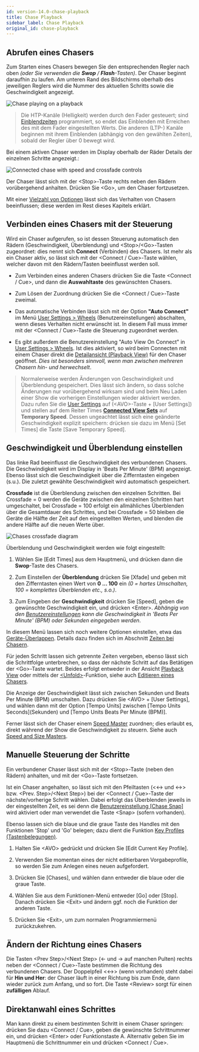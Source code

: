 ```yaml
---
id: version-14.0-chase-playback
title: Chase Playback
sidebar_label: Chase Playback
original_id: chase-playback
---
```


Abrufen eines Chasers
---------------------

Zum Starten eines Chasers bewegen Sie den entsprechenden Regler nach
oben *(oder Sie verwenden die **Swop** / **Flash**-Tasten)*. Der Chaser
beginnt daraufhin zu laufen. Am unteren Rand des Bildschirms oberhalb
des jeweiligen Reglers wird die Nummer des aktuellen Schritts sowie die
Geschwindigkeit angezeigt.

![Chase playing on a playback](/docs/images/Chase-playing-on-a-playback.png)


>   Die HTP-Kanäle (Helligkeit) werden durch den Fader gesteuert; sind
    [Einblendzeiten](chase-timing.md) programmiert, so endet das Einblenden 
	mit Erreichen des mit dem Fader eingestellten Werts. Die anderen (LTP-) Kanäle
    beginnen mit ihrem Einblenden (abhängig von den gewählten Zeiten),
    sobald der Regler über 0 bewegt wird.

Bei einem aktiven Chaser werden im Display oberhalb der Räder
Details der einzelnen Schritte angezeigt.:

![Connected chase with speed and crossfade controls](/docs/images/Connected-chase-with-speed-and-crossfade-controls.png)

Der Chaser lässt sich mit der \<Stop\>-Taste rechts neben den Rädern
vorübergehend anhalten. Drücken Sie \<Go\>, um den Chaser fortzusetzen.

Mit einer [Vielzahl von Optionen](chase-options.md) lässt sich das Verhalten 
von Chasern beeinflussen; diese werden im Rest dieses Kapitels erklärt.

Verbinden eines Chasers mit der Steuerung
-----------------------------------------

Wird ein Chaser aufgerufen, so ist dessen Steuerung automatisch den
Rädern (Geschwindigkeit, Überblendung) und \<Stop\>/\<Go\>-Tasten
zugeordnet: dies nennt sich **Connect** (Verbinden) des Chasers. Ist mehr
als ein Chaser aktiv, so lässt sich mit der \<Connect / Cue\>-Taste wählen,
welcher davon mit den Rädern/Tasten beeinflusst werden soll.

-   Zum Verbinden eines anderen Chasers drücken Sie die Taste
    \<Connect / Cue\>, und dann die **Auswahltaste** des gewünschten Chasers.

-   Zum Lösen der Zuordnung drücken Sie die \<Connect / Cue\>-Taste zweimal.

-   Das automatische Verbinden lässt sich mit der Option **"Auto Connect"**
    im Menü [User Settings > Wheels](../system-settings/user-settings.md#auto-connect) (Benutzereinstellungen)
    abschalten, wenn dieses Verhalten nicht erwünscht ist. In diesem
    Fall muss immer mit der \<Connect / Cue\>-Taste die Steuerung zugeordnet
    werden.

-   Es gibt außerdem die Benutzereinstellung "Auto View On Connect" in [User
    Settings > Wheels](../system-settings/user-settings.md#auto-view-on-connect). Ist
    dies aktiviert, so wird beim Connecten mit einem Chaser direkt die
    [Detailansicht (Playback View)](editing-a-chase.md#einen-chaser-zum-editieren-öffnen) 
	für den Chaser geöffnet. *Dies ist besonders sinnvoll, wenn man 
	zwischen mehreren Chasern hin- und herwechselt*.

>   Normalerweise werden Änderungen von Geschwindigkeit und Überblendung
    gespeichert. Dies lässt sich ändern, so dass solche Änderungen nur
    vorübergehend wirksam sind und beim Neu Laden einer Show die
    vorherigen Einstellungen wieder aktiviert werden. Dazu rufen Sie die
    [User Settings](../system-settings/user-settings.md) auf (\<AVO\>-Taste + \[User Settings\]) und stellen auf dem Reiter Times **[Connected View Sets](../system-settings/user-settings.md#connected-view-sets)** auf **Temporary Speed**. Dessen ungeachtet lässt sich eine geänderte Geschwindigkeit 
	explizit speichern: drücken sie dazu im Menü \[Set Times\] die Taste \[Save
    Temporary Speed\].


Geschwindigkeit und Überblendung einstellen
-------------------------------------------

Das linke Rad beeinflusst die Geschwindigkeit des verbundenen Chasers.
Die Geschwindigkeit wird im Display in 'Beats Per Minute' (BPM)
angezeigt. Ebenso lässt sich die Geschwindigkeit über die Zifferntasten
eingeben (s.u.). Die zuletzt gewählte Geschwindigkeit wird automatisch
gespeichert.

**Crossfade** ist die Überblendung zwischen den einzelnen Schritten. Bei
Crossfade = 0 werden die Geräte zwischen den einzelnen Schritten hart
umgeschaltet, bei Crossfade = 100 erfolgt ein allmähliches Überblenden
über die Gesamtdauer des Schrittes, und bei Crossfade = 50 bleiben die
Geräte die Hälfte der Zeit auf den eingestellten Werten, und blenden die
andere Hälfte auf die neuen Werte über.

![Chases crossfade diagram](/docs/images/Chases-crossfade-diagram.png)

Überblendung und Geschwindigkeit werden wie folgt eingestellt:

1. Wählen Sie \[Edit Times\] aus dem Hauptmenü, und drücken dann die
**Swop**-Taste des Chasers.

2. Zum Einstellen der **Überblendung** drücken Sie \[Xfade\] und geben mit
den Zifferntasten einen Wert von **0 ... 100** ein *(0 = hartes
Umschalten, 100 = komplettes Überblenden etc., s.o.)*.

3. Zum Eingeben der **Geschwindigkeit** drücken Sie \[Speed\], geben die
gewünschte Geschwindigkeit ein, und drücken \<Enter\>. *Abhängig von den
[Benutzereinstellungen](../system-settings/user-settings.md) kann die Geschwindigkeit in 'Beats Per Minute'
(BPM) oder Sekunden eingegeben werden*.

In diesem Menü lassen sich noch weitere Optionen einstellen, etwa das
[Geräte-Überlappen](../cues/cue-timing.md#einstellen-von-überblendzeiten-und-geräteversatz). Details dazu finden sich im Abschnitt [Zeiten bei Chasern](chase-timing.md).

Für jeden Schritt lassen sich getrennte Zeiten vergeben, ebenso lässt
sich die Schrittfolge unterbrechen, so dass der nächste Schritt auf das
Betätigen der \<Go\>-Taste wartet. Beides erfolgt entweder in der
Ansicht [Playback View](editing-a-chase.md#einen-chaser-zum-editieren-öffnen)
oder mittels der [\<Unfold\>](editing-a-chase.md#ändern-eines-chasers-mit-der-unfold-funktion)-Funktion, siehe auch 
[Editieren eines Chasers](editing-a-chase.md).

Die Anzeige der Geschwindigkeit lässt sich zwischen Sekunden und Beats
Per Minute (BPM) umschalten. Dazu drücken Sie \<AVO\> + \[User
Settings\], und wählen dann mit der Option \[Tempo Units\] zwischen
\[Tempo Units Seconds\](Sekunden) und \[Tempo Units Beats Per Minute
(BPM)\].

Ferner lässt sich der Chaser einem [Speed Master](../running-the-show/playback-controls.md#speed--und-size-master) zuordnen; 
dies erlaubt es, direkt während der Show die Geschwindigkeit zu steuern. 
Siehe auch [Speed and Size Masters](../running-the-show/playback-controls.md#speed--und-size-master).

Manuelle Steuerung der Schritte
-------------------------------

Ein verbundener Chaser lässt sich mit der \<Stop\>-Taste (neben den
Rädern) anhalten, und mit der \<Go\>-Taste fortsetzen.

Ist ein Chaser angehalten, so lässt sich mit den Pfeiltasten (\<←\> und
\<→\> bzw. \<Prev. Step\>/\<Next Step\>) bei der \<Connect / Cue\>-Taste der
nächste/vorherige Schritt wählen. Dabei erfolgt das Überblenden jeweils
in der eingestellten Zeit, es sei denn die [Benutzereinstellung \[Chase
Snap\]](../system-settings/user-settings.md#chase-snap) wird aktiviert oder man verwendet die Taste \<Snap\> (sofern
vorhanden).

Ebenso lassen sich die blaue und die graue Taste des Handles mit den
Funktionen 'Stop' und 'Go' belegen; dazu dient die Funktion [Key
Profiles (Tastenbelegungen)](../system-settings/key-profiles.md).

1. Halten Sie \<AVO\> gedrückt und drücken Sie \[Edit Current Key
Profile\].

2. Verwenden Sie momentan eines der nicht editierbaren Vorgabeprofile,
so werden Sie zum Anlegen eines neuen aufgefordert.

3. Drücken Sie \[Chases\], und wählen dann entweder die blaue oder die
graue Taste.

4. Wählen Sie aus dem Funktionen-Menü entweder \[Go\] oder \[Stop\].
Danach drücken Sie \<Exit\> und ändern ggf. noch die Funktion der
anderen Taste.

5. Drücken Sie \<Exit\>, um zum normalen Programmiermenü
zurückzukehren.

Ändern der Richtung eines Chasers
---------------------------------

Die Tasten \<Prev Step\>/\<Next Step\> (← und → auf manchen Pulten) 
rechts neben der \<Connect / Cue\>-Taste bestimmen die Richtung des 
verbundenen Chasers. Der Doppelpfeil \<↔\> (wenn vorhanden) steht dabei für
**Hin und Her**: der Chaser läuft in einer Richtung bis zum Ende, dann
wieder zurück zum Anfang, und so fort. Die Taste \<Review\> sorgt für
einen **zufälligen** Ablauf. 

Direktanwahl eines Schrittes
----------------------------
Man kann direkt zu einem bestimmten Schritt in einem Chaser springen:
drücken Sie dazu \<Connect / Cue\>, geben die gewünschte Schrittnummer ein,
und drücken \<Enter\> oder Funktionstaste A. Alternativ geben Sie im
Hauptmenü die Schrittnummer ein und drücken \<Connect / Cue\>.